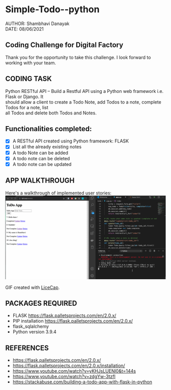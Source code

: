 # Simple-Todo--python
AUTHOR: Shambhavi Danayak <br>
DATE: 08/06/2021

## Coding Challenge for Digital Factory
Thank you for the opportunity to take this challenge. I look forward to working with your team.
## CODING TASK 
Python RESTful API – Build a Restful API using a Python web framework i.e. Flask or Django. It <br>
should allow a client to create a Todo Note, add Todos to a note, complete Todos for a note, list <br>
all Todos and delete both Todos and Notes.<br>

## Functionalities completed:
  * [x] A RESTful API created using Python framework: FLASK
  * [x] List all the already existing notes
  * [x] A todo Note can be added
  * [x] A todo note can be deleted
  * [x] A todo note can be updated
  
 ## APP WALKTHROUGH  
Here's a walkthrough of implemented user stories:
<img src='FlaskToDo.gif' title='FlaskToDo' width='' alt='Video Walkthrough' />

GIF created with [LiceCap](http://www.cockos.com/licecap/).

## PACKAGES REQUIRED
* FLASK https://flask.palletsprojects.com/en/2.0.x/
* PIP installation https://flask.palletsprojects.com/en/2.0.x/
* flask_sqlalchemy
* Python version 3.9.4

## REFERENCES
* https://flask.palletsprojects.com/en/2.0.x/
* https://flask.palletsprojects.com/en/2.0.x/installation/
* https://www.youtube.com/watch?v=yKHJsLUENl0&t=144s
* https://www.youtube.com/watch?v=zdgYw-3tzfI
* https://stackabuse.com/building-a-todo-app-with-flask-in-python
